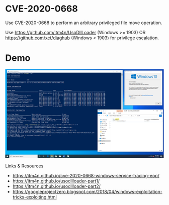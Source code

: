 # CVE-2020-0668
Use CVE-2020-0668 to perform an arbitrary privileged file move operation.

Use https://github.com/itm4n/UsoDllLoader (Windows >= 1903) OR https://github.com/xct/diaghub (Windows < 1903) for privilege escalation.

# Demo
![Demo](poc.png)

Links & Resources
- https://itm4n.github.io/cve-2020-0668-windows-service-tracing-eop/
- https://itm4n.github.io/usodllloader-part1/
- https://itm4n.github.io/usodllloader-part2/
- https://googleprojectzero.blogspot.com/2018/04/windows-exploitation-tricks-exploiting.html
